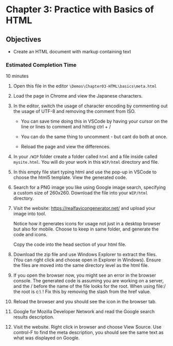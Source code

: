 # Chapter 3: Practice with Basics of HTML 

## Objectives
* Create an HTML document with markup containing text

### Estimated Completion Time 
10 minutes

1. Open this file in the editor `\Demos\Chapter03-HTML\basics\meta.html`

1. Load the page in Chrome and view the Japanese characters.

1. In the editor, switch the usage of character encoding by commenting out the usage of UTF-8 and removing the comment from ISO. 

    * You can save time doing this in VSCode by having your cursor on the line or lines to comment and hitting ctrl + /

    * You can do the same thing to uncomment - but cant do both at once.

    * Reload the page and view the differences.

1. In your `/WIP` folder create a folder called `html` and a file inside called `mysite.html`. You will do your work in this `WIP/html` directory and file.

1. In this empty file start typing html and use the pop-up in VSCode to choose the html5 template. View the generated code.

1. Search for a PNG image you like using Google image search, specifying a custom size of 260x260. Download the file into your `WIP/html` directory.

1. Visit the website: https://realfavicongenerator.net/ and upload your image into tool. 

    Notice how it generates icons for usage not just in a desktop browser but also for mobile. Choose to keep in same folder, and generate the code and icons.

    Copy the code into the head section of your html file.

1. Download the zip file and use Windows Explorer to extract the files. (You can right click and choose open in Explorer in Windows). Ensure the files are moved into the same directory level as the html file.

1. If you open the browser now, you might see an error in the browser console. The generated code is assuming you are working on a server, and the / before the name of the file looks for the root. When using file:/ the root is c:\ !  Fix this by removing the slash from the href value.

1. Reload the browser and you should see the icon in the browser tab.

1. Google for Mozilla Developer Network and read the Google search results description.

1. Visit the website. Right click in browser and choose View Source.  Use control-F to find the meta description, you should see the same text as what was displayed on Google.  
